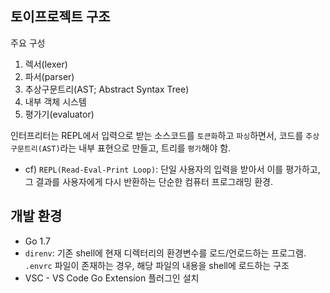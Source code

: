 ## 토이프로젝트 구조

주요 구성

1. 렉서(lexer)
2. 파서(parser)
3. 추상구문트리(AST; Abstract Syntax Tree)
4. 내부 객체 시스템
5. 평가기(evaluator)

인터프리터는 REPL에서 입력으로 받는 소스코드를 `토큰화`하고 `파싱`하면서, 코드를 `추상구문트리(AST)`라는 내부 표현으로 만들고, 트리를 `평가`해야 함.

- cf) `REPL(Read-Eval-Print Loop)`: 단일 사용자의 입력을 받아서 이를 평가하고, 그 결과를 사용자에게 다시 반환하는 단순한 컴퓨터 프로그래밍 환경.

## 개발 환경

- Go 1.7
- `direnv`: 기존 shell에 현재 디렉터리의 환경변수를 로드/언로드하는 프로그램. `.envrc` 파일이 존재하는 경우, 해당 파일의 내용을 shell에 로드하는 구조
- VSC - VS Code Go Extension 플러그인 설치
